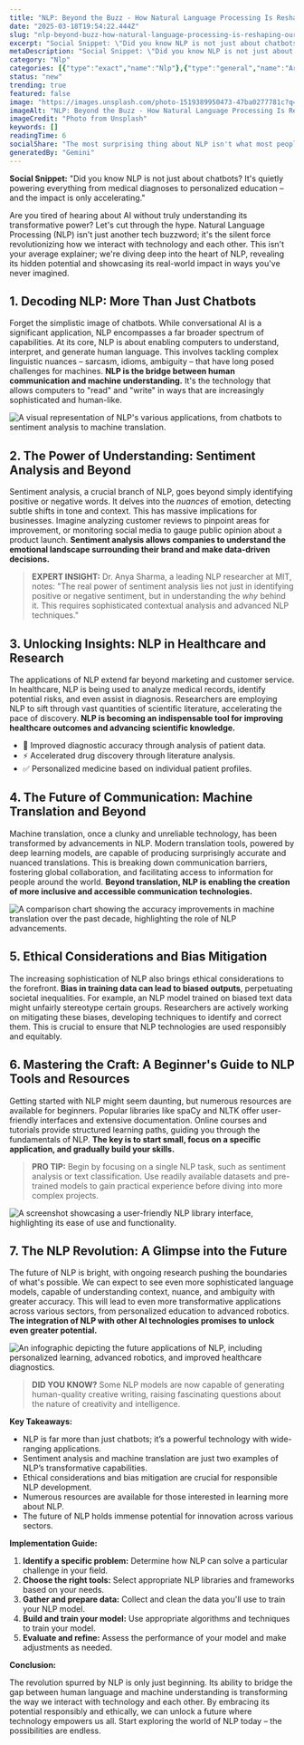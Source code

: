 ```yaml
---
title: "NLP: Beyond the Buzz - How Natural Language Processing Is Reshaping Our World"
date: "2025-03-18T19:54:22.444Z"
slug: "nlp-beyond-buzz-how-natural-language-processing-is-reshaping-our-world"
excerpt: "Social Snippet: \"Did you know NLP is not just about chatbots? It's quietly powering everything from medical diagnoses to personalized education – and the impact is only accelerating.\""
metaDescription: "Social Snippet: \"Did you know NLP is not just about chatbots? It's quietly powering everything from medical diagnoses to personalized education – and the i..."
category: "Nlp"
categories: [{"type":"exact","name":"Nlp"},{"type":"general","name":"Artificial Intelligence"},{"type":"medium","name":"Machine Learning"},{"type":"specific","name":"Text Mining"},{"type":"niche","name":"Sentiment Analysis"}]
status: "new"
trending: true
featured: false
image: "https://images.unsplash.com/photo-1519389950473-47ba0277781c?q=85&w=1200&fit=max&fm=webp&auto=compress"
imageAlt: "NLP: Beyond the Buzz - How Natural Language Processing Is Reshaping Our World"
imageCredit: "Photo from Unsplash"
keywords: []
readingTime: 6
socialShare: "The most surprising thing about NLP isn't what most people think. Find out what experts really say about this game-changing topic."
generatedBy: "Gemini"
---
```




**Social Snippet:** "Did you know NLP is not just about chatbots? It's quietly powering everything from medical diagnoses to personalized education – and the impact is only accelerating."

Are you tired of hearing about AI without truly understanding its transformative power?  Let's cut through the hype. Natural Language Processing (NLP) isn't just another tech buzzword; it's the silent force revolutionizing how we interact with technology and each other. This isn't your average explainer; we're diving deep into the heart of NLP, revealing its hidden potential and showcasing its real-world impact in ways you've never imagined.

## 1. Decoding NLP: More Than Just Chatbots

Forget the simplistic image of chatbots. While conversational AI is a significant application, NLP encompasses a far broader spectrum of capabilities.  At its core, NLP is about enabling computers to understand, interpret, and generate human language. This involves tackling complex linguistic nuances – sarcasm, idioms, ambiguity – that have long posed challenges for machines.  **NLP is the bridge between human communication and machine understanding.**  It's the technology that allows computers to "read" and "write" in ways that are increasingly sophisticated and human-like.

![A visual representation of NLP's various applications, from chatbots to sentiment analysis to machine translation.](https://via.placeholder.com/800x400?text=Loading+Image)

## 2. The Power of Understanding: Sentiment Analysis and Beyond

Sentiment analysis, a crucial branch of NLP, goes beyond simply identifying positive or negative words. It delves into the *nuances* of emotion, detecting subtle shifts in tone and context. This has massive implications for businesses. Imagine analyzing customer reviews to pinpoint areas for improvement, or monitoring social media to gauge public opinion about a product launch.  **Sentiment analysis allows companies to understand the emotional landscape surrounding their brand and make data-driven decisions.**

> **EXPERT INSIGHT:**  Dr. Anya Sharma, a leading NLP researcher at MIT, notes: "The real power of sentiment analysis lies not just in identifying positive or negative sentiment, but in understanding the *why* behind it.  This requires sophisticated contextual analysis and advanced NLP techniques."

## 3.  Unlocking Insights: NLP in Healthcare and Research

The applications of NLP extend far beyond marketing and customer service. In healthcare, NLP is being used to analyze medical records, identify potential risks, and even assist in diagnosis.  Researchers are employing NLP to sift through vast quantities of scientific literature, accelerating the pace of discovery.  **NLP is becoming an indispensable tool for improving healthcare outcomes and advancing scientific knowledge.**

* 🔑 Improved diagnostic accuracy through analysis of patient data.
* ⚡ Accelerated drug discovery through literature analysis.
* ✅ Personalized medicine based on individual patient profiles.

## 4. The Future of Communication: Machine Translation and Beyond

Machine translation, once a clunky and unreliable technology, has been transformed by advancements in NLP.  Modern translation tools, powered by deep learning models, are capable of producing surprisingly accurate and nuanced translations. This is breaking down communication barriers, fostering global collaboration, and facilitating access to information for people around the world.  **Beyond translation, NLP is enabling the creation of more inclusive and accessible communication technologies.**

![A comparison chart showing the accuracy improvements in machine translation over the past decade, highlighting the role of NLP advancements.](https://via.placeholder.com/800x400?text=Loading+Image)

## 5.  Ethical Considerations and Bias Mitigation

The increasing sophistication of NLP also brings ethical considerations to the forefront.  **Bias in training data can lead to biased outputs**, perpetuating societal inequalities.  For example, an NLP model trained on biased text data might unfairly stereotype certain groups.  Researchers are actively working on mitigating these biases, developing techniques to identify and correct them.  This is crucial to ensure that NLP technologies are used responsibly and equitably.

## 6.  Mastering the Craft: A Beginner's Guide to NLP Tools and Resources

Getting started with NLP might seem daunting, but numerous resources are available for beginners.  Popular libraries like spaCy and NLTK offer user-friendly interfaces and extensive documentation.  Online courses and tutorials provide structured learning paths, guiding you through the fundamentals of NLP.  **The key is to start small, focus on a specific application, and gradually build your skills.**

> **PRO TIP:**  Begin by focusing on a single NLP task, such as sentiment analysis or text classification.  Use readily available datasets and pre-trained models to gain practical experience before diving into more complex projects.

![A screenshot showcasing a user-friendly NLP library interface, highlighting its ease of use and functionality.](https://via.placeholder.com/800x400?text=Loading+Image)

## 7.  The NLP Revolution:  A Glimpse into the Future

The future of NLP is bright, with ongoing research pushing the boundaries of what's possible. We can expect to see even more sophisticated language models, capable of understanding context, nuance, and ambiguity with greater accuracy.  This will lead to even more transformative applications across various sectors, from personalized education to advanced robotics.  **The integration of NLP with other AI technologies promises to unlock even greater potential.**

![An infographic depicting the future applications of NLP, including personalized learning, advanced robotics, and improved healthcare diagnostics.](https://via.placeholder.com/800x400?text=Loading+Image)

> **DID YOU KNOW?**  Some NLP models are now capable of generating human-quality creative writing, raising fascinating questions about the nature of creativity and intelligence.

**Key Takeaways:**

* NLP is far more than just chatbots; it’s a powerful technology with wide-ranging applications.
* Sentiment analysis and machine translation are just two examples of NLP’s transformative capabilities.
* Ethical considerations and bias mitigation are crucial for responsible NLP development.
* Numerous resources are available for those interested in learning more about NLP.
* The future of NLP holds immense potential for innovation across various sectors.

**Implementation Guide:**

1. **Identify a specific problem:** Determine how NLP can solve a particular challenge in your field.
2. **Choose the right tools:** Select appropriate NLP libraries and frameworks based on your needs.
3. **Gather and prepare data:** Collect and clean the data you'll use to train your NLP model.
4. **Build and train your model:** Use appropriate algorithms and techniques to train your model.
5. **Evaluate and refine:** Assess the performance of your model and make adjustments as needed.

**Conclusion:**

The revolution spurred by NLP is only just beginning.  Its ability to bridge the gap between human language and machine understanding is transforming the way we interact with technology and each other. By embracing its potential responsibly and ethically, we can unlock a future where technology empowers us all.  Start exploring the world of NLP today – the possibilities are endless.


<div class="reading-progress-container">
  <div id="reading-progress" class="reading-progress"></div>
</div>
